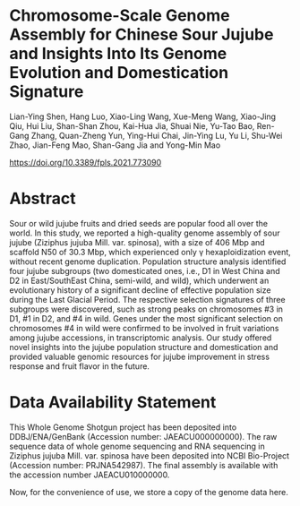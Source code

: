 # Chromosome-Scale Genome Assembly for Chinese Sour Jujube and Insights Into Its Genome Evolution and Domestication Signature

Lian-Ying Shen, Hang Luo, Xiao-Ling Wang, Xue-Meng Wang, Xiao-Jing Qiu, Hui Liu, Shan-Shan Zhou, Kai-Hua Jia, Shuai Nie, Yu-Tao Bao, Ren-Gang Zhang, Quan-Zheng Yun, Ying-Hui Chai, Jin-Ying Lu, Yu Li, Shu-Wei Zhao, Jian-Feng Mao, Shan-Gang Jia and Yong-Min Mao

https://doi.org/10.3389/fpls.2021.773090

# Abstract
Sour or wild jujube fruits and dried seeds are popular food all over the world. In this study, we reported a high-quality genome assembly of sour jujube (Ziziphus jujuba Mill. var. spinosa), with a size of 406 Mbp and scaffold N50 of 30.3 Mbp, which experienced only γ hexaploidization event, without recent genome duplication. Population structure analysis identified four jujube subgroups (two domesticated ones, i.e., D1 in West China and D2 in East/SouthEast China, semi-wild, and wild), which underwent an evolutionary history of a significant decline of effective population size during the Last Glacial Period. The respective selection signatures of three subgroups were discovered, such as strong peaks on chromosomes #3 in D1, #1 in D2, and #4 in wild. Genes under the most significant selection on chromosomes #4 in wild were confirmed to be involved in fruit variations among jujube accessions, in transcriptomic analysis. Our study offered novel insights into the jujube population structure and domestication and provided valuable genomic resources for jujube improvement in stress response and fruit flavor in the future.

# Data Availability Statement
This Whole Genome Shotgun project has been deposited into DDBJ/ENA/GenBank (Accession number: JAEACU000000000). The raw sequence data of whole genome sequencing and RNA sequencing in Ziziphus jujuba Mill. var. spinosa have been deposited into NCBI Bio-Project (Accession number: PRJNA542987). The final assembly is available with the accession number JAEACU010000000.

Now, for the convenience of use, we store a copy of the genome data here.
